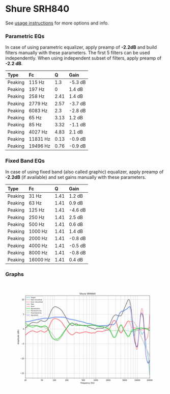 # Shure SRH840
See [usage instructions](https://github.com/jaakkopasanen/AutoEq#usage) for more options and info.

### Parametric EQs
In case of using parametric equalizer, apply preamp of **-2.2dB** and build filters manually
with these parameters. The first 5 filters can be used independently.
When using independent subset of filters, apply preamp of **-2.2 dB**.

| Type    | Fc       |    Q | Gain    |
|:--------|:---------|:-----|:--------|
| Peaking | 115 Hz   | 1.3  | -5.3 dB |
| Peaking | 197 Hz   | 0    | 1.4 dB  |
| Peaking | 258 Hz   | 2.41 | 1.4 dB  |
| Peaking | 2779 Hz  | 2.57 | -3.7 dB |
| Peaking | 6083 Hz  | 2.3  | -2.8 dB |
| Peaking | 65 Hz    | 3.13 | 1.2 dB  |
| Peaking | 85 Hz    | 3.32 | -1.1 dB |
| Peaking | 4027 Hz  | 4.83 | 2.1 dB  |
| Peaking | 11831 Hz | 0.13 | -0.9 dB |
| Peaking | 19496 Hz | 0.76 | -0.9 dB |

### Fixed Band EQs
In case of using fixed band (also called graphic) equalizer, apply preamp of **-2.2dB**
(if available) and set gains manually with these parameters.

| Type    | Fc       |    Q | Gain    |
|:--------|:---------|:-----|:--------|
| Peaking | 31 Hz    | 1.41 | 1.2 dB  |
| Peaking | 63 Hz    | 1.41 | 0.9 dB  |
| Peaking | 125 Hz   | 1.41 | -4.6 dB |
| Peaking | 250 Hz   | 1.41 | 2.5 dB  |
| Peaking | 500 Hz   | 1.41 | 0.6 dB  |
| Peaking | 1000 Hz  | 1.41 | 1.4 dB  |
| Peaking | 2000 Hz  | 1.41 | -0.8 dB |
| Peaking | 4000 Hz  | 1.41 | -0.5 dB |
| Peaking | 8000 Hz  | 1.41 | -0.8 dB |
| Peaking | 16000 Hz | 1.41 | 0.4 dB  |

### Graphs
![](./Shure%20SRH840.png)